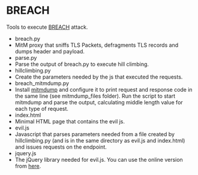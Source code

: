 BREACH
=====================

Tools to execute [BREACH](http://breachattack.com) attack.

* breach.py
 * MitM proxy that sniffs TLS Packets, defragments TLS records and dumps header and payload.
* parse.py
 * Parse the output of breach.py to execute hill climbing.
* hillclimbing.py
 * Create the parameters needed by the js that executed the requests.
* breach_mitmdump.py
 * Install [mitmdump](https://mitmproxy.org/index.html) and configure it to print request and response code in the same line (see mitmdump_files folder). Run the script to start mitmdump and parse the output, calculating middle length value for each type of request.
* index.html
 * Minimal HTML page that contains the evil js.
* evil.js
 * Javascript that parses parameters needed from a file created by hillclimbing.py (and is in the same directory as evil.js and index.html) and issues requests on the endpoint.
* jquery.js
 * The jQuery library needed for evil.js. You can use the online version from [here](http://code.jquery.com/jquery-2.1.4.min.js).
